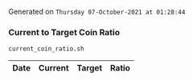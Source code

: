 Generated on `Thursday 07-October-2021 at 01:28:44`

### Current to Target Coin Ratio
`current_coin_ratio.sh`

Date|Current|Target|Ratio
---|---|---|---
